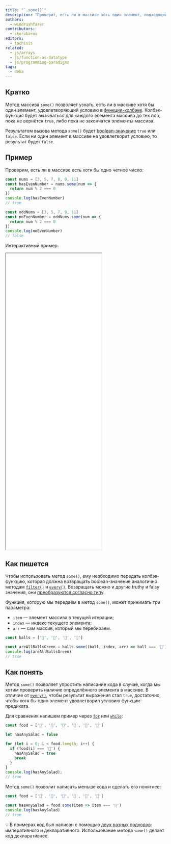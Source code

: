 ```yaml
---
title: "`.some()`"
description: "Проверит, есть ли в массиве хоть один элемент, подходящий под условие."
authors:
  - windrushfarer
contributors:
  - skorobaeus
editors:
  - tachisis
related:
  - js/arrays
  - js/function-as-datatype
  - js/programming-paradigms
tags:
  - doka
---
```


## Кратко

Метод массива `some()` позволяет узнать, есть ли в массиве хотя бы один элемент, удовлетворяющий условию в [функции-колбэке](/js/function-as-datatype/). Колбэк-функция будет вызываться для каждого элемента массива до тех пор, пока не вернётся `true`, либо пока не закончатся элементы массива.

Результатом вызова метода `some()` будет [boolean-значение](/js/boolean/) `true` или `false`. Если ни один элемент в массиве не удовлетворит условию, то результат будет `false`.

## Пример

Проверим, есть ли в массиве есть хотя бы одно четное число:

```js
const nums = [3, 5, 7, 8, 9, 11]
const hasEvenNumber = nums.some(num => {
  return num % 2 === 0
})
console.log(hasEvenNumber)
// true

const oddNums = [3, 5, 7, 9, 11]
const noEvenNumber = oddNums.some(num => {
  return num % 2 === 0
})
console.log(noEvenNumber)
// false
```

Интерактивный пример:

<iframe title="Используем some для проверки массива — Array.some — Дока" src="demos/index/" height="930"></iframe>

## Как пишется

Чтобы использовать метод `some()`, ему необходимо передать колбэк-функцию, которая должна возвращать boolean-значение аналогично методам [`filter()`](/js/array-filter/) и [`every()`](/js/array-every/). Возвращать можно и другие truthy и falsy значения, они [преобразуются согласно типу](/js/typecasting/).

Функция, которую мы передаём в метод `some()`, может принимать три параметра:

- `item` — элемент массива в текущей итерации;
- `index` — индекс текущего элемента;
- `arr` — сам массив, который мы перебираем.

```js
const balls = ['🎾', '🏈', '🎾', '🎾']

const areAllBallsGreen = balls.some((ball, index, arr) => ball === '🏈')
console.log(areAllBallsGreen)
// true
```

## Как понять

Метод `some()` позволяет упростить написание кода в случае, когда мы хотим проверить наличие определённого элемента в массиве. В отличие от [`every()`](/js/array-every/), чтобы результат выражения стал `true`, достаточно, чтобы хотя бы один элемент удовлетворил условию функции-предиката.

Для сравнения напишем пример через [`for`](/js/for/) или [`while`](/js/while/):

```js
const food = ['🍗', '🍖', '🥓', '🥬', '🥩', '🍔']

let hasAnySalad = false

for (let i = 0; i < food.length; i++) {
  if (food[i] === '🥬') {
    hasAnySalad = true
    break
  }
}
console.log(hasAnySalad);
// true
```

Метод `some()` позволит написать меньше кода и сделать его понятнее:

```js
const food = ['🍗', '🍖', '🥓', '🥬', '🥩', '🍔']

const hasAnySalad = food.some(item => item === '🥬')
console.log(hasAnySalad)
// true
```

<aside>

💡 В примерах код был написан с помощью [двух разных подходов](/js/programming-paradigms/): императивного и декларативного. Использование метода `some()` делает код декларативнее.

</aside>

